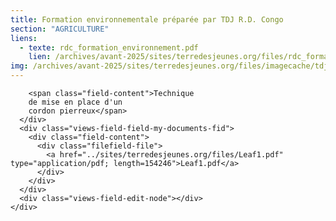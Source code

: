 ```yaml
---
title: Formation environnementale préparée par TDJ R.D. Congo
section: "AGRICULTURE"
liens:
  - texte: rdc_formation_environnement.pdf
    lien: /archives/avant-2025/sites/terredesjeunes.org/files/rdc_formation_environnement_1.pdf
img: /archives/avant-2025/sites/terredesjeunes.org/files/imagecache/tdj_image_ressource/cordon.png
---
```

        <span class="field-content">Technique
        de mise en place d'un
        cordon pierreux</span>
      </div>
      <div class="views-field-field-my-documents-fid">
        <div class="field-content">
          <div class="filefield-file">
            <a href="../sites/terredesjeunes.org/files/Leaf1.pdf" type="application/pdf; length=154246">Leaf1.pdf</a>
          </div>
        </div>
      </div>
      <div class="views-field-edit-node"></div>
    </div>
